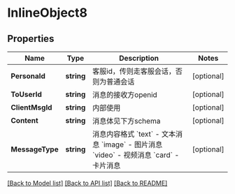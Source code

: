 # InlineObject8

## Properties

Name | Type | Description | Notes
------------ | ------------- | ------------- | -------------
**PersonaId** | **string** | 客服id，传则走客服会话，否则为普通会话 | [optional] 
**ToUserId** | **string** | 消息的接收方openid | [optional] 
**ClientMsgId** | **string** | 内部使用 | [optional] 
**Content** | **string** | 消息体见下方schema | [optional] 
**MessageType** | **string** | 消息内容格式 &#x60;text&#x60; - 文本消息 &#x60;image&#x60; - 图片消息 &#x60;video&#x60; - 视频消息 &#x60;card&#x60; - 卡片消息 | [optional] 

[[Back to Model list]](../README.md#documentation-for-models) [[Back to API list]](../README.md#documentation-for-api-endpoints) [[Back to README]](../README.md)


